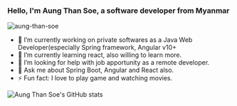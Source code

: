 ### Hello, I'm Aung Than Soe, a software developer from Myanmar

<p align="left">
 <img src="https://komarev.com/ghpvc/?username=aung-than-soe&label=Profile%20views&color=0e75b6&style=flat" alt="aung-than-soe" />
</p>

- 🔭 I’m currently working on private softwares as a Java Web Developer(especially Spring framework, Angular v10+
- 🌱 I’m currently learning react, also willing to learn more.
- 🤔 I’m looking for help with job apportunity as a remote developer.
- 💬 Ask me about Spring Boot, Angular and React also.
- ⚡ Fun fact: I love to play game and watching movies.

<!-- ### Connect with me:
 -->
![Aung Than Soe's GitHub stats](https://github-readme-stats.vercel.app/api?username=aung-than-soe&show_icons=true&theme=radical)

<!-- **aung-than-soe/aung-than-soe** is a ✨ _special_ ✨ repository because its `README.md` (this file) appears on your GitHub profile.
 -->
 <!-- - 👯 I’m looking to collaborate on ... -->
<!-- Here are some ideas to get you started:
 -->
<!-- - 📫 How to reach me: ... -->
<!-- - 😄 Pronouns: ... -->
